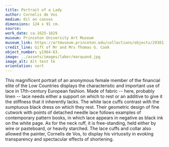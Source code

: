 ```yaml
---
title: Portrait of a Lady
author: Cornelis de Vos
medium: Oil on canvas
dimensions: 124 x 91 cm. 
source: 
work_date: ca.1625-1629
museum: Princeton University Art Museum 
museum_link: https://artmuseum.princeton.edu/collections/objects/29381
credit_line: Gift of Mr and Mrs Thomas G. Cook
object_number: y1964-63.
image: ../assets/images/labor/marquand.jpg
image_alt: Alt test tk
orientation: vert
---
```


This magnificent portrait of an anonymous female member of the financial elite of the Low Countries displays the characteristic and important use of lace in 17th-century European fashion. Made of fabric -- here, probably linen -- lace needs either a support on which to rest or an additive to give it the stiffness that it inherently lacks. The white lace cuffs contrast with the sumptuous black dress on which they rest. Their geometric design of fine cutwork with points of detached needle lace follows examples of contemporary pattern books, in which lace appears in negative as black ink on the white page. As for the neck ruff, it is free-standing, held either by wire or pasteboard, or heavily starched. The lace cuffs and collar also allowed the painter, Cornelis de Vos, to display his virtuosity in evoking transparency and spectacular effects of shortening.     

